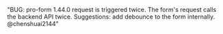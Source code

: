 "BUG: pro-form 1.44.0 request is triggered twice. The form's request calls the backend API twice. Suggestions: add debounce to the form internally. @chenshuai2144"

